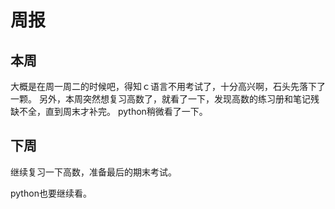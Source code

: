 # 周报　　

## 本周　　

大概是在周一周二的时候吧，得知ｃ语言不用考试了，十分高兴啊，石头先落下了一颗。
另外，本周突然想复习高数了，就看了一下，发现高数的练习册和笔记残缺不全，直到周末才补完。
python稍微看了一下。
　

## 下周

继续复习一下高数，准备最后的期末考试。

python也要继续看。
